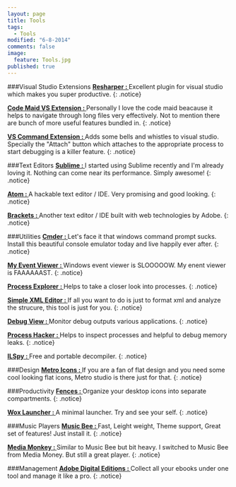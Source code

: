 ```yaml
---
layout: page
title: Tools
tags: 
  - Tools
modified: "6-8-2014"
comments: false
image: 
  feature: Tools.jpg
published: true
---
```


###Visual Studio Extensions
**[Resharper : ](http://www.jetbrains.com/resharper/)** Excellent plugin for visual studio which makes you super productive.
{: .notice}

**[Code Maid VS Extension : ](http://www.codemaid.net/)** Personally I love the code maid beacause it helps to navigate through long files very effectively. Not to mention there are bunch of more useful features bundled in.
{: .notice}

**[VS Command Extension : ](http://vscommands.squaredinfinity.com/)** Adds some bells and whistles to visual studio. Specially the "Attach" button which attaches to the appropriate process to start debugging is a killer feature.
{: .notice}

###Text Editors
**[Sublime : ](http://www.sublimetext.com/)** I started using Sublime recently and I'm already loving it. Nothing can come near its performance. Simply awesome!
{: .notice}

**[Atom : ](http://atom.io/)** A hackable text editor / IDE. Very promising and good looking.
{: .notice}

**[Brackets : ](http://brackets.io/?lang=en)** Another text editor / IDE built with web technologies by Adobe.
{: .notice}

###Utilities
**[Cmder : ](http://bliker.github.io/cmder/)** Let's face it that windows command prompt sucks. Install this beautiful console emulator today and live happily ever after.
{: .notice}

**[My Event Viewer : ](http://www.nirsoft.net/utils/my_event_viewer.html)** Windows event viewer is SLOOOOOW. My enent viewer is FAAAAAAST.
{: .notice}

**[Process Explorer : ](http://technet.microsoft.com/en-us/sysinternals/bb896653.aspx)** Helps to take a closer look into processes.
{: .notice}

**[Simple XML Editor : ](http://www.firstobject.com/dn_editor.htm)** If all you want to do is just to format xml and analyze the strucure, this tool is just for you.
{: .notice}

**[Debug View : ](http://technet.microsoft.com/en-us/sysinternals/bb896647.aspx)** Monitor debug outputs various applications.
{: .notice}

**[Process Hacker : ](http://processhacker.sourceforge.net/)** Helps to inspect processes and helpful to debug memory leaks.
{: .notice}

**[ILSpy : ](http://ilspy.net/)** Free and portable decompiler.
{: .notice}

###Design
**[Metro Icons : ](http://www.syncfusion.com/downloads/metrostudio)** If you are a fan of flat design and you need some cool looking flat icons, Metro studio is there just for that.
{: .notice}

###Productivity
**[Fences : ](http://www.stardock.com/products/fences/)** Organize your desktop icons into separate compartments.
{: .notice}

**[Wox Launcher : ](https://www.getwox.com/)** A minimal launcher. Try and see your self.
{: .notice}

###Music Players
**[Music Bee : ](http://getmusicbee.com/)** Fast, Leight weight, Theme support, Great set of features! Just install it.
{: .notice}

**[Media Monkey : ](http://www.mediamonkey.com/)** Similar to Music Bee but bit heavy. I switched to Music Bee from Media Money. But still a great player.
{: .notice}

###Management
**[Adobe Digital Editions : ](http://www.adobe.com/solutions/ebook/digital-editions.html)** Collect all your ebooks under one tool and manage it like a pro. 
{: .notice}
